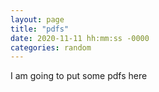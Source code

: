 ```yaml
---
layout: page
title: "pdfs"
date: 2020-11-11 hh:mm:ss -0000
categories: random
---
```


I am going to put some pdfs here